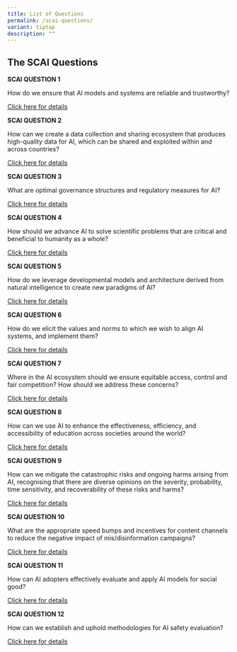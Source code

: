 ```yaml
---
title: List of Questions
permalink: /scai-questions/
variant: tiptap
description: ""
---
```

<h2>The SCAI Questions</h2><p><strong>SCAI QUESTION 1</strong></p><p>How do we ensure that AI models and systems are reliable and trustworthy?<br></p><p><a href="/scai-question-1/" rel="noopener noreferrer nofollow" target="_blank">Click here for details</a></p><p><strong>SCAI QUESTION 2</strong></p><p>How can we create a data collection and sharing ecosystem that produces high-quality data for AI, which can be shared and exploited within and across countries?<br></p><p><a href="/scai-question-2/" rel="noopener noreferrer nofollow" target="_blank">Click here for details</a></p><p><strong>SCAI QUESTION 3</strong></p><p>What are optimal governance structures and regulatory measures for AI?<br></p><p><a href="/scai-question-3/" rel="noopener noreferrer nofollow" target="_blank">Click here for details</a></p><p><strong>SCAI QUESTION 4</strong></p><p>How should we advance AI to solve scientific problems that are critical and beneficial to humanity as a whole?<br></p><p><a href="/scai-question-4/" rel="noopener noreferrer nofollow" target="_blank">Click here for details</a></p><p><strong>SCAI QUESTION 5</strong></p><p>How do we leverage developmental models and architecture derived from natural intelligence to create new paradigms of AI?<br></p><p><a href="/scai-question-5/" rel="noopener noreferrer nofollow" target="_blank">Click here for details</a></p><p><strong>SCAI QUESTION 6</strong></p><p>How do we elicit the values and norms to which we wish to align AI systems, and implement them?<br></p><p><a href="/scai-question-6/" rel="noopener noreferrer nofollow" target="_blank">Click here for details</a></p><p><strong>SCAI QUESTION 7</strong></p><p>Where in the AI ecosystem should we ensure equitable access, control and fair competition? How should we address these concerns?<br></p><p><a href="/scai-question-7/" rel="noopener noreferrer nofollow" target="_blank">Click here for details</a></p><p><strong>SCAI QUESTION 8</strong></p><p>How can we use AI to enhance the effectiveness, efficiency, and accessibility of education across societies around the world?<br></p><p><a href="/scai-question-8/" rel="noopener noreferrer nofollow" target="_blank">Click here for details</a></p><p><strong>SCAI QUESTION 9</strong></p><p>How can we mitigate the catastrophic risks and ongoing harms arising from AI, recognising that there are diverse opinions on the severity, probability, time sensitivity, and recoverability of these risks and harms?<br></p><p><a href="/scai-question-9/" rel="noopener noreferrer nofollow" target="_blank">Click here for details</a></p><p><strong>SCAI QUESTION 10</strong></p><p>What are the appropriate speed bumps and incentives for content channels to reduce the negative impact of mis/disinformation campaigns?<br></p><p><a href="/scai-question-10/" rel="noopener noreferrer nofollow" target="_blank">Click here for details</a></p><p><strong>SCAI QUESTION 11</strong></p><p>How can AI adopters effectively evaluate and apply AI models for social good?<br></p><p><a href="/scai-question-11/" rel="noopener noreferrer nofollow" target="_blank">Click here for details</a></p><p><strong>SCAI QUESTION 12</strong></p><p>How can we establish and uphold methodologies for AI safety evaluation?<br></p><p><a href="/scai-question-12/" rel="noopener noreferrer nofollow" target="_blank">Click here for details</a></p>